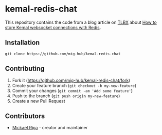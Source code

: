 # kemal-redis-chat

This repository contains the code from a blog article on [TLBX](https://www.tlbx.app) about [How to store Kemal websocket connections with Redis](https://www.tlbx.app/blog/store-kemal-websocket-connections-with-redis).

## Installation

```
git clone https://github.com/mig-hub/kemal-redis-chat
```

## Contributing

1. Fork it (<https://github.com/mig-hub/kemal-redis-chat/fork>)
2. Create your feature branch (`git checkout -b my-new-feature`)
3. Commit your changes (`git commit -am 'Add some feature'`)
4. Push to the branch (`git push origin my-new-feature`)
5. Create a new Pull Request

## Contributors

- [Mickael Riga](https://github.com/mig-hub) - creator and maintainer

